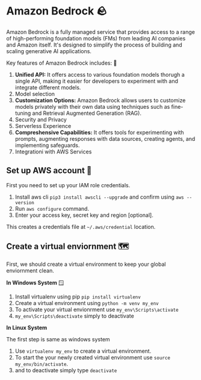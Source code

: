 # Amazon Bedrock 🪨

Amazon Bedrock is a fully managed service that provides access to a range of high-performing foundation models (FMs) from leading AI companies and Amazon itself. It's designed to simplify the process of building and scaling generative AI applications.

Key features of Amazon Bedrock includes: 🔑

1. **Unified API:** It offers access to various foundation models thorugh a single API, making it easier for developers to experiment with and integrate different models.
2. Model selection
3. **Customization Options:** Amazon Bedrock allows users to customize models privately with their own data using techniques such as fine-tuning and Retrieval Augmented Generation (RAG).
4. Security and Privacy
5. Serverless Experience
6. **Compreshensive Capabilities:** It offers tools for experimenting with prompts, augmenting responses with data sources, creating agents, and implementing safeguards.
7. Integrationi with AWS Services

## Set up AWS account 📐

First you need to set up your IAM role credentials.

1. Install aws cli `pip3 install awscli --upgrade` and confirm using `aws --version`
2. Run `aws configure` command.
3. Enter your access key, secret key and region [optional].

This creates a credentials file at `~/.aws/credential` location.

## Create a virtual enviornment 🗺️

First, we should create a virtual environment to keep your global enviornment clean. 

**In Windows System** 🪟

1. Install virtualenv using pip `pip install virtualenv`
2. Create a virtual environment using `python -m venv my_env`
3. To activate your virtual envionrment use `my_env\Scripts\activate`
4. `my_env\Scripts\deactivate` simply to deactivate

**In Linux System**

The first step is same as windows system
1. Use `virtualenv my_env` to create a virtual environment.
2. To start the your newly created virtual environment use `source my_env/bin/activate`.
3. and to deactivate simply type `deactivate`


